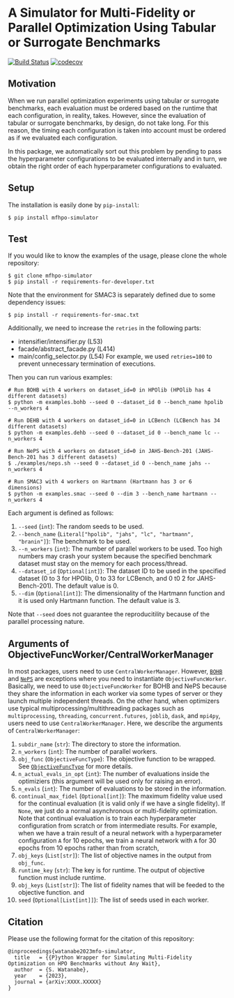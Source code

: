 # A Simulator for Multi-Fidelity or Parallel Optimization Using Tabular or Surrogate Benchmarks

[![Build Status](https://github.com/nabenabe0928/mfhpo-simulator/workflows/Functionality%20test/badge.svg?branch=main)](https://github.com/nabenabe0928/mfhpo-simulator)
[![codecov](https://codecov.io/gh/nabenabe0928/mfhpo-simulator/branch/main/graph/badge.svg?token=ZXWLF1HM2K)](https://codecov.io/gh/nabenabe0928/mfhpo-simulator)

## Motivation

When we run parallel optimization experiments using tabular or surrogate benchmarks, each evaluation must be ordered based on the runtime that each configuration, in reality, takes.
However, since the evaluation of tabular or surrogate benchmarks, by design, do not take long.
For this reason, the timing each configuration is taken into account must be ordered as if we evaluated each configuration.

In this package, we automatically sort out this problem by pending to pass the hyperparameter configurations to be evaluated internally and in turn, we obtain the right order of each hyperparameter configurations to evaluated.

## Setup

The installation is easily done by `pip-install`:

```shell
$ pip install mfhpo-simulator
```

## Test

If you would like to know the examples of the usage, please clone the whole repository:

```shell
$ git clone mfhpo-simulator
$ pip install -r requirements-for-developer.txt
```

Note that the environment for SMAC3 is separately defined due to some dependency issues:

```shell
$ pip install -r requirements-for-smac.txt
```

Additionally, we need to increase the `retries` in the following parts:
- intensifier/intensifier.py (L53)
- facade/abstract_facade.py (L414)
- main/config_selector.py (L54)
For example, we used `retries=100` to prevent unnecessary termination of executions.

Then you can run various examples:

```shell
# Run BOHB with 4 workers on dataset_id=0 in HPOlib (HPOlib has 4 different datasets)
$ python -m examples.bohb --seed 0 --dataset_id 0 --bench_name hpolib --n_workers 4

# Run DEHB with 4 workers on dataset_id=0 in LCBench (LCBench has 34 different datasets)
$ python -m examples.dehb --seed 0 --dataset_id 0 --bench_name lc --n_workers 4

# Run NePS with 4 workers on dataset_id=0 in JAHS-Bench-201 (JAHS-Bench-201 has 3 different datasets)
$ ./examples/neps.sh --seed 0 --dataset_id 0 --bench_name jahs --n_workers 4

# Run SMAC3 with 4 workers on Hartmann (Hartmann has 3 or 6 dimensions)
$ python -m examples.smac --seed 0 --dim 3 --bench_name hartmann --n_workers 4
```

Each argument is defined as follows:
1. `--seed` (`int`): The random seeds to be used.
2. `--bench_name` (`Literal["hpolib", "jahs", "lc", "hartmann", "branin"]`): The benchmark to be used.
3. `--n_workers` (`int`): The number of parallel workers to be used. Too high numbers may crash your system because the specified benchmark dataset must stay on the memory for each process/thread.
4. `--dataset_id` (`Optional[int]`): The dataset ID to be used in the specified dataset (0 to 3 for HPOlib, 0 to 33 for LCBench, and 0 t0 2 for JAHS-Bench-201). The default value is 0.
5. `--dim` (`Optional[int]`): The dimensionality of the Hartmann function and it is used only Hartmann function. The default value is 3.

Note that `--seed` does not guarantee the reproducitility because of the parallel processing nature.

## Arguments of ObjectiveFuncWorker/CentralWorkerManager

In most packages, users need to use `CentralWorkerManager`.
However, [`BOHB`](https://github.com/automl/hpBandSter/) and [`NePS`](https://github.com/automl/neps) are exceptions where you need to instantiate `ObjectiveFuncWorker`.
Basically, we need to use `ObjectiveFuncWorker` for BOHB and NePS because they share the information in each worker via some types of server or they launch multiple independent threads.
On the other hand, when optimizers use typical multiprocessing/multithreading packages such as `multiprocessing`, `threading`, `concurrent.futures`, `joblib`, `dask`, and `mpi4py`, users need to use `CentralWorkerManager`.
Here, we describe the arguments of `CentralWorkerManager`:
1. `subdir_name` (`str`): The directory to store the information.
2. `n_workers` (`int`): The number of parallel workers.
3. `obj_func` (`ObjectiveFuncType`): The objective function to be wrapped. See [`ObjectiveFuncType`](https://github.com/nabenabe0928/mfhpo-simulator/blob/main/benchmark_simulator/_constants.py#L10-L43) for more details.
4. `n_actual_evals_in_opt` (`int`): The number of evaluations inside the optimiziers (this argument will be used only for raising an error).
5. `n_evals` (`int`): The number of evaluations to be stored in the information.
6. `continual_max_fidel` (`Optional[int]`): The maximum fidelity value used for the continual evaluation (it is valid only if we have a single fidelity). If `None`, we just do a normal asynchronous or multi-fidelity optimization. Note that continual evaluation is to train each hyperparameter configuration from scratch or from intermediate results. For example, when we have a train result of a neural network with a hyperparameter configuration `A` for 10 epochs, we train a neural network with `A` for 30 epochs from 10 epochs rather than from scratch,
7. `obj_keys` (`List[str]`): The list of objective names in the output from `obj_func`.
8. `runtime_key` (`str`): The key is for runtime. The output of objective function must include runtime.
9. `obj_keys` (`List[str]`): The list of fidelity names that will be feeded to the objective function. and
10. `seed` (`Optional[List[int]]`): The list of seeds used in each worker.

## Citation

Please use the following format for the citation of this repository:

```
@inproceedings{watanabe2023mfo-simulator,
  title   = {{P}ython Wrapper for Simulating Multi-Fidelity Optimization on HPO Benchmarks without Any Wait},
  author  = {S. Watanabe},
  year    = {2023},
  journal = {arXiv:XXXX.XXXXX}
}
```
